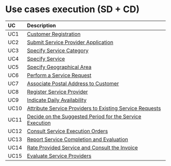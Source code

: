 # Use cases execution (SD + CD)

| UC  | Description                                                             |                   
|:----|:------------------------------------------------------------------------|
| UC1 | [Customer Registration](Design/UC1_PerformCustomerRegistry.md) |
| UC2 | [Submit Service Provider Application](Design/UC2_SubmitServiceProviderApplication.md) |
| UC3 | [Specify Service Category](Design/UC3_SpecifyServiceCategory.md)|
| UC4 | [Specify Service](Design/UC4_SpecifyService.md)|
| UC5 | [Specify Geographical Area](Design/UC5_SpecifyGeographicalArea.md)|
| UC6 | [Perform a Service Request](Design/UC6_PerformServiceRequest.md)|
| UC7 | [Associate Postal Address to Customer](Design/UC7_AssociatePostalAddress.md) |
| UC8 | [Register Service Provider](Design/UC8_RegisterServiceProvider.md)|
| UC9 | [Indicate Daily Availability](Design/UC9_IndicateDailyAvailability.md) |
| UC10 | [Attribute Service Providers to Existing Service Requests](Design/UC10_AttributeServiceProvidersToServiceRequests.md) |
| UC11 | [Decide on the Suggested Period for the Service Execution](Design/UC11_DecidirPeriodoPropostoRealizacaoServicos.md) |
| UC12 | [Consult Service Execution Orders](Design/UC12_ConsultServiceExecutionOrders.md) |
| UC13 | [Report Service Completion and Evaluation](Design/UC13_ReportServiceCompletion.md) |
| UC14 | [Rate Provided Service and Consult the Invoice](Design/UC14_RateProvidedService.md) |
| UC15 | [Evaluate Service Providers](Design/UC15_EvaluateServiceProviders.md) |
